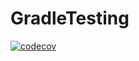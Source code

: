 # GradleTesting

[![codecov](https://codecov.io/gh/samgoldman/GradleTesting/branch/master/graph/badge.svg)](https://codecov.io/gh/samgoldman/GradleTesting)
